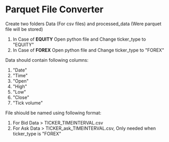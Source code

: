 # Parquet File Converter

Create two folders Data (For csv files) and processed_data (Were parquet file will be stored)

1. In Case of **EQUITY** Open python file and Change ticker_type to "EQUITY"
2. In Case of **FOREX** Open python file and Change ticker_type to "FOREX"

Data should contain following columns:
1. "Date"
2. "Time"
3. "Open"
4. "High"
5. "Low"
6. "Close"
7. "Tick volume"

File shiould be named using following format:
1. For Bid Data > TICKER_TIMEINTERVAL.csv 
2. For Ask Data > TICKER_ask_TIMEINTERVAL.csv, Only needed when ticker_type is "FOREX"
